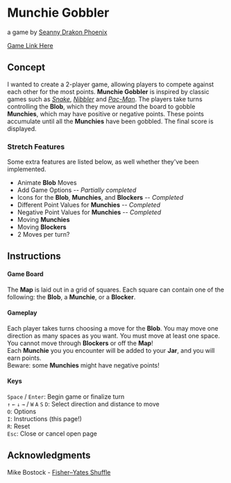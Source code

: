# Munchie Gobbler
a game by [Seanny Drakon Phoenix](https://www.linkedin.com/in/seannyphoenix/)

[Game Link Here](https://seannyphoenix.github.io/munchie-gobbler/)

## Concept
I wanted to create a 2-player game, allowing players to compete against each other for the most points. **Munchie Gobbler** is inspired by classic games such as [*Snake*](https://en.wikipedia.org/wiki/Snake_(video_game_genre)), [*Nibbler*](https://en.wikipedia.org/wiki/Nibbler_(video_game)) and [*Pac-Man*](https://en.wikipedia.org/wiki/Pac-Man). The players take turns controlling the **Blob**, which they move around the board to gobble **Munchies**, which may have positive or negative points. These points accumulate until all the **Munchies** have been gobbled. The final score is displayed.

### Stretch Features

Some extra features are listed below, as well whether they've been implemented.
* Animate **Blob** Moves
* Add Game Options -- *Partially completed*
* Icons for the **Blob**, **Munchies**, and **Blockers** -- *Completed*
* Different Point Values for **Munchies** -- *Completed*
* Negative Point Values for **Munchies** -- *Completed*
* Moving **Munchies**
* Moving **Blockers**
* 2 Moves per turn?

## Instructions

#### Game Board
The **Map** is laid out in a grid of squares. Each square can contain one of the following: the **Blob**, a **Munchie**, or a **Blocker**.

#### Gameplay
Each player takes turns choosing a move for the **Blob**. You may move one direction as many spaces as you want. You must move at least one space. You cannot move through **Blockers** or off the **Map**!
<br/>
Each **Munchie** you you encounter will be added to your **Jar**, and you will earn points.
<br/>
Beware: some **Munchies** might have negative points!

#### Keys
  `Space` / `Enter`: Begin game or finalize turn<br/>
  `↑` `←` `↓` `→` / `W` `A` `S` `D`: Select direction and distance to move<br/>
  `O`: Options<br/>
  `I`: Instructions (this page!)<br/>
  `R`: Reset<br/>
  `Esc`: Close or cancel open page<br/>


## Acknowledgments

Mike Bostock - [Fisher–Yates Shuffle](https://bost.ocks.org/mike/shuffle)

